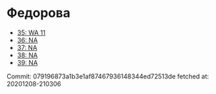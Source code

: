 # Федорова
- [35: WA 11](35.md)
- [36: NA](36.md)
- [37: NA](37.md)
- [38: NA](38.md)
- [39: NA](39.md)

Commit: 079196873a1b3e1af87467936148344ed72513de
 fetched at: 20201208-210306

